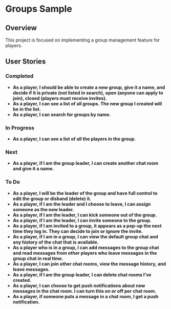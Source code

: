 # Groups Sample

## Overview

This project is focused on implementing a group management feature for players.

## User Stories

### Completed

- **As a player, I should be able to create a new group, give it a name, and decide if it is private (not listed in search), open (anyone can apply to join), closed (players must receive invites).**
- **As a player, I can see a list of all groups. The new group I created will be in the list.**
- **As a player, I can search for groups by name.**

### In Progress

- **As a player, I can see a list of all the players in the group.**

### Next

- **As a player, if I am the group leader, I can create another chat room and give it a name.**

### To Do

- **As a player, I will be the leader of the group and have full control to edit the group or disband (delete) it.**
- **As a player, if I am the leader and I choose to leave, I can assign someone as the new leader.**
- **As a player, if I am the leader, I can kick someone out of the group.**
- **As a player, if I am the leader, I can invite someone to the group.**
- **As a player, if I am invited to a group, it appears as a pop-up the next time they log in. They can decide to join or ignore the invite.**
- **As a player, if I am in a group, I can view the default group chat and any history of the chat that is available.**
- **As a player who is in a group, I can add messages to the group chat and read messages from other players who leave messages in the group chat in real time.**
- **As a player, I can join other chat rooms, view the message history, and leave messages.**
- **As a player, if I am the group leader, I can delete chat rooms I’ve created.**
- **As a player, I can choose to get push notifications about new messages in the chat room. I can turn this on or off per chat room.**
- **As a player, if someone puts a message in a chat room, I get a push notification.**
